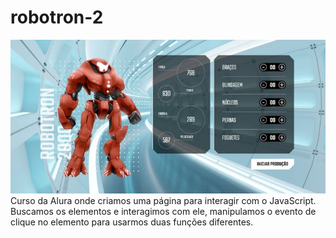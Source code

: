 # robotron-2
![Robotron](./img/robotron-800x390.jpg)
Curso da Alura onde criamos uma página para interagir com o JavaScript.
Buscamos os elementos e interagimos com ele, manipulamos o evento de clique no elemento para usarmos duas funções diferentes.
